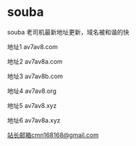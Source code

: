 # souba
souba
老司机最新地址更新，域名被和谐的快

地址1    av7av8.com

地址2          av7av8a.com
          
地址3           av7av8b.com   
          
地址4           av7av8.org     
          
地址5          av7av8.xyz    
          
地址6           av7av8a.xyz


站长邮箱cmn168168@gmail.com

